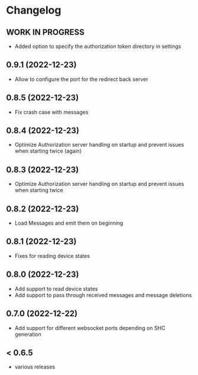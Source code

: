 # Changelog
## __WORK IN PROGRESS__
* Added option to specify the authorization token directory in settings

## 0.9.1 (2022-12-23)
* Allow to configure the port for the redirect back server

## 0.8.5 (2022-12-23)
* Fix crash case with messages

## 0.8.4 (2022-12-23)
* Optimize Authorization server handling on startup and prevent issues when starting twice (again)

## 0.8.3 (2022-12-23)
* Optimize Authorization server handling on startup and prevent issues when starting twice

## 0.8.2 (2022-12-23)
* Load Messages and emit them on beginning

## 0.8.1 (2022-12-23)
* Fixes for reading device states

## 0.8.0 (2022-12-23)
* Add support to read device states
* Add support to pass through received messages and message deletions

## 0.7.0 (2022-12-22)
* Add support for different websocket ports depending on SHC generation

## < 0.6.5
* various releases
